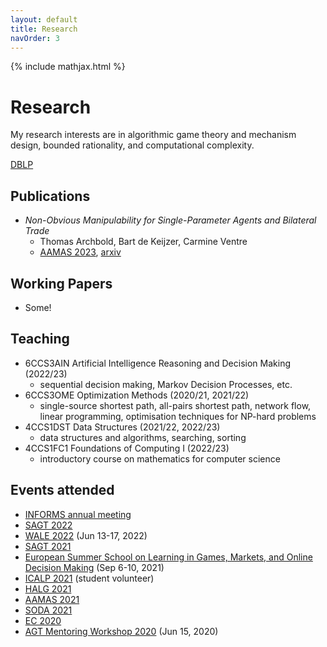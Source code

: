 ```yaml
---
layout: default
title: Research
navOrder: 3
---
```


{% include mathjax.html %}

# Research

My research interests are in algorithmic game theory and mechanism design, bounded rationality, and computational complexity.

[DBLP](https://dblp.org/pid/313/9274)

## Publications

- *Non-Obvious Manipulability for Single-Parameter Agents and Bilateral Trade*
  - Thomas Archbold, Bart de Keijzer, Carmine Ventre
  - [AAMAS 2023](https://aamas2023.soton.ac.uk/program/accepted-papers/#main-track-full-papers), [arxiv](https://arxiv.org/abs/2202.06660)

## Working Papers

- Some!

## Teaching

- 6CCS3AIN Artificial Intelligence Reasoning and Decision Making (2022/23)
  - sequential decision making, Markov Decision Processes, etc.
- 6CCS3OME Optimization Methods (2020/21, 2021/22)
  - single-source shortest path, all-pairs shortest path, network flow, linear
	programming, optimisation techniques for NP-hard problems
- 4CCS1DST Data Structures (2021/22, 2022/23)
  - data structures and algorithms, searching, sorting
- 4CCS1FC1 Foundations of Computing I (2022/23)
  - introductory course on mathematics for computer science

## Events attended

- [INFORMS annual meeting](https://meetings.informs.org/wordpress/indianapolis2022/)
- [SAGT 2022](https://www.essex.ac.uk/events/2022/09/11/sagt-2022)
- [WALE 2022](https://wale.gr/) (Jun 13-17, 2022)
- [SAGT 2021](https://events.au.dk/sagt2021/)
- [European Summer School on Learning in Games, Markets, and Online Decision Making](https://sites.google.com/a/diag.uniroma1.it/algadimar/european-summer-school-september-6-10-2021) (Sep 6-10, 2021)
- [ICALP 2021](http://easyconferences.eu/icalp2021/) (student volunteer)
- [HALG 2021](https://highlightsofalgorithms.org/) 
- [AAMAS 2021](https://aamas2021.soton.ac.uk/)
- [SODA 2021](https://www.siam.org/conferences/cm/conference/soda21)
- [EC 2020](https://ec20.sigecom.org/)
- [AGT Mentoring Workshop 2020](https://www.cs.princeton.edu/~smattw/AMW20/index.html) (Jun 15, 2020)
